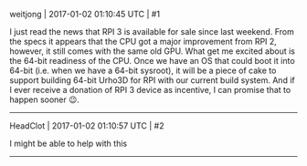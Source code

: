 weitjong | 2017-01-02 01:10:45 UTC | #1

I just read the news that RPI 3 is available for sale since last weekend. From the specs it appears that the CPU got a major improvement from RPI 2, however, it still comes with the same old GPU. What get me excited about is the 64-bit readiness of the CPU. Once we have an OS that could boot it into 64-bit (i.e. when we have a 64-bit sysroot), it will be a piece of cake to support building 64-bit Urho3D for RPI with our current build system. And if I ever receive a donation of RPI 3 device as incentive, I can promise that to happen sooner  :wink:.

-------------------------

HeadClot | 2017-01-02 01:10:57 UTC | #2

I might be able to help with this

-------------------------

